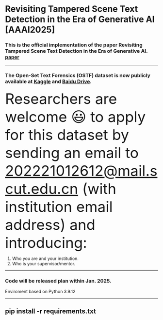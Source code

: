 # Revisiting Tampered Scene Text Detection in the Era of Generative AI [AAAI2025]

### This is the official implementation of the paper Revisiting Tampered Scene Text Detection in the Era of Generative AI.  [paper](https://arxiv.org/pdf/2407.21422)

---

### The Open-Set Text Forensics (OSTF) dataset is now publicly available at [Kaggle](https://pan.baidu.com/s/1r8hr9IUN2uJ5If4s4B4Dlg?pwd=OSTF) and [Baidu Drive](https://pan.baidu.com/s/1r8hr9IUN2uJ5If4s4B4Dlg?pwd=OSTF). 

<font size=10>Researchers are welcome 😃 to apply for this dataset by sending an email to  202221012612@mail.scut.edu.cn (with institution email address) and introducing:</font><br/>
1. Who you are and your institution.
2. Who is your supervisor/mentor.
---

### Code will be released plan within Jan. 2025.

Enviroment based on Python 3.9.12

---
pip install -r requirements.txt
---

